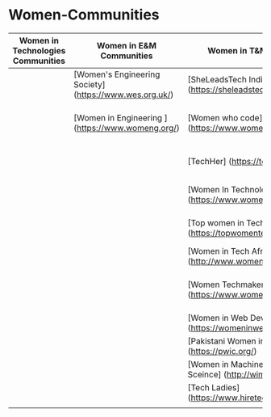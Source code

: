 # Women-Communities

| Women in Technologies Communities | Women in E&M Communities                                    | Women in T&M Communities                                              | Women in product Communities | Women in Mathematics Communities                                            | Women in S&M Communities                                                                        | Women who Code                                             | Women in consulting Communities | Generic women Communities                                    |
|-----------------------------------|-------------------------------------------------------------|-----------------------------------------------------------------------|:----------------------------:|-----------------------------------------------------------------------------|-------------------------------------------------------------------------------------------------|------------------------------------------------------------|---------------------------------|--------------------------------------------------------------|
|                                   | [Women's Engineering Society] (https://www.wes.org.uk/) | [SheLeadsTech India] (https://sheleadstechin.splashthat.com/)     |                              | [Women Do Math](https://www.womendomath.org/)                               | [OWSD] (https://owsd.net/career-development/early-career-women-scientists-ecws-fellowships) | [Women Who Code] (https://www.womenwhocode.com/)       |                                 | [community.anitab.org](https://community.anitab.org/)        |
|                                   | [Women in Engineering ] (https://www.womeng.org/)       | [Women who code] (https://www.womenwhocode.com/)                  |                              | [Nigerian Women Mathematical Society](http://www.nigerianwomeninmaths.org/) | [Connecting African Women in STEM] (https://connectingafricanwomeninstem.org/)              | [Girls Who Code] (https://girlswhocode.com/)           |                                 | [Pehia Foundation](https://pehia.org/)                       |
|                                   |                                                             | [TechHer] (https://techherng.com/)                                |                              | [European Women in Mathematics](https://www.europeanwomeninmaths.org)       | [Infosec girls] (https://www.infosecgirls.in/)                                              | [Girls Coding] (http://www.girlscoding.com.ng/)        |                                 | [Women in Product](https://www.womenpm.org/)                 |
|                                   |                                                             | [Women In Technology] (https://www.womenintechnology.org/)        |                              | [Association for Women in Mathematics](https://awm-math.org/)               | [LinuxChix] (https://www.linuxchix.org/)                                                    | [The Girl Code] (https://thegirlcode.co/index.html)    |                                 | [WAAW Foundation](http://waawfoundation.org/)                |
|                                   |                                                             | [Top women in Tech] (https://topwomentech.com//)                  |                              | [Celebrating Women in Mathematics](https://may12.womeninmaths.org/)         | [Girls Develop it] (https://www.girldevelopit.com/)                                         | [SHEROES] (https://sheroes.com/)                       |                                 | [Pyladies](https://www.pyladies.com/)                        |
|                                   |                                                             | [Women in Tech Africa] (http://www.womenintechafrica.com/)        |                              | [Women in mathematics](http://womeninmath.net/)                             |                                                                                                 | [Women Who Go] (https://www.womenwhogo.org/)           |                                 | [ProjectCSgirls](https://www.projectcsgirls.com/)            |
|                                   |                                                             | [Women Techmakers] (https://www.womentechmakers.com/)             |                              | [African women in mathematics association](http://africanwomeninmath.org/)  |                                                                                                 | [She codes for change] (http://shecodesforchange.org/) |                                 | [Ladies Love STEM](https://ladieslovestem.com/)              |
|                                   |                                                             | [Women in Web Dev] (https://womeninwebdev.com/)                   |                              |                                                                             |                                                                                                 | [She codes Africa] (https://medium.com/shecodeafrica)  |                                 | [DjangoGirls](https://djangogirls.org/)                      |
|                                   |                                                             | [Pakistani Women in Computing] (https://pwic.org/)                |                              |                                                                             |                                                                                                 | [Girls in Tech] (https://girlsintech.org/)             |                                 | [The Girl Lead Project](https://www.thegirlleadproject.org/) |
|                                   |                                                             | [Women in Machine Learning and Data Sceince] (http://wimlds.org/) |                              |                                                                             |                                                                                                 |                                                            |                                 |                                                              |
|                                   |                                                             | [Tech Ladies] (https://www.hiretechladies.com/)                   |                              |                                                                             |                                                                                                 |                                                            |                                 |                                                              |
|                                   |                                                             |                                                                       |                              |                                                                             |                                                                                                 |                                                            |                                 |                                                              |